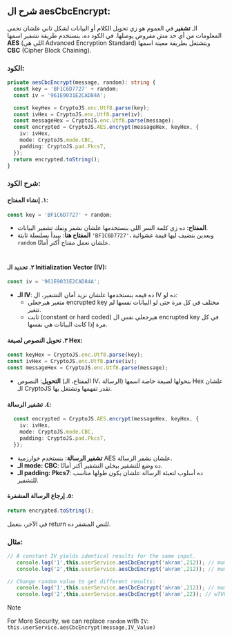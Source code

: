 ## شرح ال aesCbcEncrypt: 
الـ **تشفير** في العموم هو زي تحويل الكلام أو البيانات لشكل تاني علشان نحمى المعلومات من أي حد مش مفروض يوصلها. في الكود ده، بنستخدم طريقة تشفير اسمها **AES** (اللي هي Advanced Encryption Standard) وبتشتغل بطريقة معينة اسمها **CBC** (Cipher Block Chaining).

### الكود:

```typescript
private aesCbcEncrypt(message, random): string {
  const key = 'BF1C6D7727' + random;
  const iv = '961E9031E2CAD84A';

  const keyHex = CryptoJS.enc.Utf8.parse(key);
  const ivHex = CryptoJS.enc.Utf8.parse(iv);
  const messageHex = CryptoJS.enc.Utf8.parse(message);
  const encrypted = CryptoJS.AES.encrypt(messageHex, keyHex, {
    iv: ivHex,
    mode: CryptoJS.mode.CBC,
    padding: CryptoJS.pad.Pkcs7,
  });
  return encrypted.toString();
}
```

### شرح الكود:

#### ١. **إنشاء المفتاح**:
    
```typescript
const key = 'BF1C6D7727' + random;
```

    
- **المفتاح**: ده زي كلمة السر اللي بنستخدمها علشان نشفر ونفك تشفير البيانات.
- **المفتاح هنا**: بيبدأ بسلسلة ثابتة `'BF1C6D7727'`، وبعدين بنضيف ليها قيمة عشوائية `random` علشان نعمل مفتاح أكتر أمانًا.
  #

#### ٢. **تحديد الـ Initialization Vector (IV)**:
```typescript
const iv = '961E9031E2CAD84A';
```
- **الـ IV**: ده قيمه بنستخدمها علشان نزيد أمان التشفير، ال IV ده لو:
  - متغير هيرجعلي encrupted key مختلف في كل مرة حتى لو البيانات نفسها لم تتغير.
  - ثابت (constant or hard coded) هيرجعلي نفس ال encrupted key  في كل مرة إذا كانت البيانات هي نفسها.
    
#### ٣. **تحويل النصوص لصيغة Hex**:
```typescript
const keyHex = CryptoJS.enc.Utf8.parse(key);
const ivHex = CryptoJS.enc.Utf8.parse(iv);
const messageHex = CryptoJS.enc.Utf8.parse(message);
```
- **التحويل**: النصوص (المفتاح، الـ IV، الرسالة) بنحولها لصيغة خاصة اسمها Hex علشان الـ CryptoJS تقدر تفهمها وتشتغل بها.
  

#### ٤. **تشفير الرسالة**:
```typescript
  const encrypted = CryptoJS.AES.encrypt(messageHex, keyHex, {
    iv: ivHex,
    mode: CryptoJS.mode.CBC,
    padding: CryptoJS.pad.Pkcs7,
  });
```
- **تشفير الرسالة**: بنستخدم خوارزمية AES علشان نشفر الرسالة.
- **الـ mode: CBC**: ده وضع للتشفير بيخلي التشفير أكتر أمانًا.
- **الـ padding: Pkcs7**: ده أسلوب لتعبئة الرسالة علشان يكون طولها مناسب للتشفير.

#### ٥. **إرجاع الرسالة المشفرة**:
```typescript
return encrypted.toString();
```
 في الآخر، بنعمل return للنص المشفر ده.



### مثال: 
```typescript
// A constant IV yields identical results for the same input.
   console.log('1',this.userService.aesCbcEncrypt('akram',212)); // mum1rnfOnVEiCEKQTQQ3Vw== 
   console.log('2',this.userService.aesCbcEncrypt('akram',212)); // mum1rnfOnVEiCEKQTQQ3Vw==

// Change random value to get different results:
   console.log('1',this.userService.aesCbcEncrypt('akram',212)); // mum1rnfOnVEiCEKQTQQ3Vw== 
   console.log('2',this.userService.aesCbcEncrypt('akram',22)); // wTV6RUFTWou9USeKXcZ4iA==
```

> [!note]
> For More Security, we can replace `random` with `IV`: `this.userService.aesCbcEncrypt(message,IV_Value)`


 
